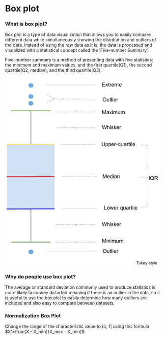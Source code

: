 # Box plot

### What is box plot?

Box plot is a type of data visualization that allows you to easily compare different data while simultaneously showing the distribution and outliers of the data. Instead of using the raw data as it is, the data is processed and visualized with a statistical concept called the ‘Five-number Summary’.    

Five-number summary is a method of presenting data with five statistics: the minimum and maximum values, and the first quartile(Q1), the second quartile(Q2, median), and the third quartile(Q3).

![Alt text](https://github.com/SeogyeongHwang/Project/blob/950cf78eaae2f3d1b5dc3c7382b6f4fc5b121c37/Data_Analysis/basic_analysis/box_plot.jpg)

### Why do people use box plot?

The average or standard deviation commonly used to produce statistics is more likely to convey distorted meaning if there is an outlier in the data, so it is useful to use the box plot to easily determine how many outliers are included and also easy to compare between datasets.

### Normalization Box Plot

Change the range of the characteristic value to [0, 1] using this formula $X'=\frac{X - X_min}{X_max - X_min}$.
